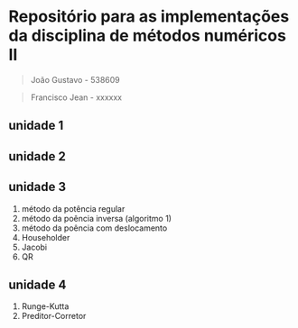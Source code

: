 # Repositório para as implementações da disciplina de métodos numéricos II

> João Gustavo - 538609 

> Francisco Jean - xxxxxx

## unidade 1

## unidade 2

## unidade 3
1. método da potência regular
2. método da poência inversa (algoritmo 1)
3. método da poência com deslocamento
4. Householder
5. Jacobi
6. QR

## unidade 4
1. Runge-Kutta
2. Preditor-Corretor
    
